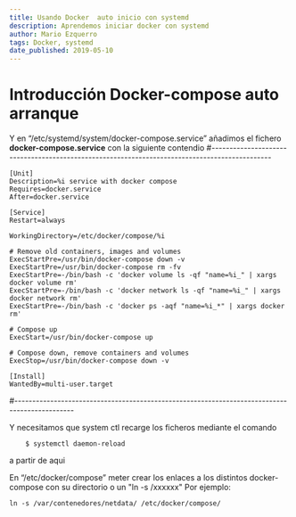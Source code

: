 ```yaml
---
title: Usando Docker  auto inicio con systemd
description: Aprendemos iniciar docker con systemd
author: Mario Ezquerro
tags: Docker, systemd
date_published: 2019-05-10
---
```


# Introducción Docker-compose auto arranque

Y en  “/etc/systemd/system/docker-compose.service” añadimos el fichero **docker-compose.service**
con la siguiente contendio
#----------------------------------------------------------------------------------------------
```
[Unit]
Description=%i service with docker compose
Requires=docker.service
After=docker.service

[Service]
Restart=always
 
WorkingDirectory=/etc/docker/compose/%i
 
# Remove old containers, images and volumes
ExecStartPre=/usr/bin/docker-compose down -v
ExecStartPre=/usr/bin/docker-compose rm -fv
ExecStartPre=-/bin/bash -c 'docker volume ls -qf "name=%i_" | xargs docker volume rm'
ExecStartPre=-/bin/bash -c 'docker network ls -qf "name=%i_" | xargs docker network rm'
ExecStartPre=-/bin/bash -c 'docker ps -aqf "name=%i_*" | xargs docker rm'
 
# Compose up
ExecStart=/usr/bin/docker-compose up
 
# Compose down, remove containers and volumes
ExecStop=/usr/bin/docker-compose down -v
 
[Install]
WantedBy=multi-user.target
```
#----------------------------------------------------------------------------------------------

Y necesitamos que system ctl recarge los ficheros mediante el comando
```
	$ systemctl daemon-reload 
```
a partir de aqui

En  “/etc/docker/compose” meter crear los enlaces a los distintos  docker-compose con su directorio o un "ln -s /xxxxxx"
Por ejemplo:
```
ln -s /var/contenedores/netdata/ /etc/docker/compose/
```
